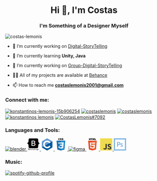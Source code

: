 <h1 align="center">Hi 👋, I'm Costas</h1>
<h3 align="center">I'm Something of a Designer Myself</h3>

<p align="left"> <img src="https://komarev.com/ghpvc/?username=costas-lemonis&label=Profile%20views&color=0e75b6&style=flat" alt="costas-lemonis" /> </p>

- 🔭 I’m currently working on [Digital-StoryTelling](https://github.com/Costas-Lemonis/Digital-Storytelling-Individual-Assignment)

- 🌱 I’m currently learning **Unity, Java**

- 🔭 I’m currently working on [Group-Digital-StoryTelling](https://github.com/Costas-Lemonis/Digital-Storytelling-Group-Assignment)

- 👨‍💻 All of my projects are available at [Behance](https://www.behance.net/costaslemonis)

- 📫 How to reach me **costaslemonis2001@gmail.com**

<h3 align="left">Connect with me:</h3>
<p align="left">
<a href="https://linkedin.com/in/konstantinos-lemonis-15b906254" target="blank"><img align="center" src="https://raw.githubusercontent.com/rahuldkjain/github-profile-readme-generator/master/src/images/icons/Social/linked-in-alt.svg" alt="konstantinos-lemonis-15b906254" height="30" width="40" /></a>
<a href="https://instagram.com/costaslemonis" target="blank"><img align="center" src="https://raw.githubusercontent.com/rahuldkjain/github-profile-readme-generator/master/src/images/icons/Social/instagram.svg" alt="costaslemonis" height="30" width="40" /></a>
<a href="https://www.behance.net/costaslemonis" target="blank"><img align="center" src="https://raw.githubusercontent.com/rahuldkjain/github-profile-readme-generator/master/src/images/icons/Social/behance.svg" alt="costaslemonis" height="30" width="40" /></a>
<a href="https://www.youtube.com/channel/UCBZJGxrl1qRUHJtlrVDg4cA" target="blank"><img align="center" src="https://raw.githubusercontent.com/rahuldkjain/github-profile-readme-generator/master/src/images/icons/Social/youtube.svg" alt="konstantinos lemonis" height="30" width="40" /></a>
<a href="https://discord.gg/CostasLemonis#7092" target="blank"><img align="center" src="https://raw.githubusercontent.com/rahuldkjain/github-profile-readme-generator/master/src/images/icons/Social/discord.svg" alt="CostasLemonis#7092" height="30" width="40" /></a>
</p>

<h3 align="left">Languages and Tools:</h3>
<p align="left"> <a href="https://www.blender.org/" target="_blank" rel="noreferrer"> <img src="https://download.blender.org/branding/community/blender_community_badge_white.svg" alt="blender" width="40" height="40"/> </a> <a href="https://getbootstrap.com" target="_blank" rel="noreferrer"> <img src="https://raw.githubusercontent.com/devicons/devicon/master/icons/bootstrap/bootstrap-plain-wordmark.svg" alt="bootstrap" width="40" height="40"/> </a> <a href="https://www.cprogramming.com/" target="_blank" rel="noreferrer"> <img src="https://raw.githubusercontent.com/devicons/devicon/master/icons/c/c-original.svg" alt="c" width="40" height="40"/> </a> <a href="https://www.w3schools.com/css/" target="_blank" rel="noreferrer"> <img src="https://raw.githubusercontent.com/devicons/devicon/master/icons/css3/css3-original-wordmark.svg" alt="css3" width="40" height="40"/> </a> <a href="https://www.figma.com/" target="_blank" rel="noreferrer"> <img src="https://www.vectorlogo.zone/logos/figma/figma-icon.svg" alt="figma" width="40" height="40"/> </a> <a href="https://www.w3.org/html/" target="_blank" rel="noreferrer"> <img src="https://raw.githubusercontent.com/devicons/devicon/master/icons/html5/html5-original-wordmark.svg" alt="html5" width="40" height="40"/> </a> <a href="https://developer.mozilla.org/en-US/docs/Web/JavaScript" target="_blank" rel="noreferrer"> <img src="https://raw.githubusercontent.com/devicons/devicon/master/icons/javascript/javascript-original.svg" alt="javascript" width="40" height="40"/> </a> <a href="https://www.photoshop.com/en" target="_blank" rel="noreferrer"> <img src="https://raw.githubusercontent.com/devicons/devicon/master/icons/photoshop/photoshop-line.svg" alt="photoshop" width="40" height="40"/> </a> </p>

<h3 align="left">Music:</h3>

[![spotify-github-profile](https://spotify-github-profile.vercel.app/api/view?uid=31hvdwkkubajlitvj26jufzz2nhy&cover_image=true&theme=novatorem&show_offline=false&background_color=121212&interchange=false&bar_color=53b14f&bar_color_cover=false)](https://github.com/kittinan/spotify-github-profile)
<!---
Costas-Lemonis/Costas-Lemonis is a ✨ special ✨ repository because its `README.md` (this file) appears on your GitHub profile.
You can click the Preview link to take a look at your changes.
--->
